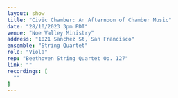 ```yaml
---
layout: show
title: "Civic Chamber: An Afternoon of Chamber Music"
date: "28/10/2023 3pm PDT"
venue: "Noe Valley Ministry"
address: "1021 Sanchez St, San Francisco"
ensemble: "String Quartet"
role: "Viola"
rep: "Beethoven String Quartet Op. 127"
link: ""
recordings: [
  ""
]
---
```

